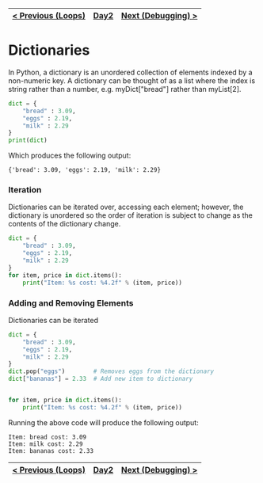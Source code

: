 |[< Previous (Loops)](Loops.md) | [Day2](../README.md)| [Next (Debugging) >](Debugging.md) |
|----|----|----|
# Dictionaries

In Python, a dictionary is an unordered collection of elements indexed by a non-numeric key.  A dictionary can be thought of as a list where the index is string rather than a number, e.g. myDict["bread"] rather than myList[2].
```python
dict = {
    "bread" : 3.09,
    "eggs" : 2.19,
    "milk" : 2.29
}
print(dict)
```
Which produces the following output:
```
{'bread': 3.09, 'eggs': 2.19, 'milk': 2.29}
```

### Iteration

Dictionaries can be iterated over, accessing each element; however, the dictionary is unordered
so the order of iteration is subject to change as the contents of the dictionary change.
```python
dict = {
    "bread" : 3.09,
    "eggs" : 2.19,
    "milk" : 2.29
}
for item, price in dict.items():
    print("Item: %s cost: %4.2f" % (item, price))
```

### Adding and Removing Elements

Dictionaries can be iterated

```python
dict = {
    "bread" : 3.09,
    "eggs" : 2.19,
    "milk" : 2.29
}
dict.pop("eggs")        # Removes eggs from the dictionary
dict["bananas"] = 2.33  # Add new item to dictionary 


for item, price in dict.items():
    print("Item: %s cost: %4.2f" % (item, price))
```
Running the above code will produce the following output:
```
Item: bread cost: 3.09
Item: milk cost: 2.29
Item: bananas cost: 2.33
```

|[< Previous (Loops)](Loops.md) | [Day2](../README.md)| [Next (Debugging) >](Debugging.md) |
|----|----|----|
